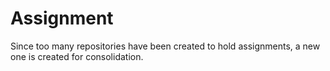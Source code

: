 # Assignment
Since too many repositories have been created to hold assignments, a new one is created for consolidation.
